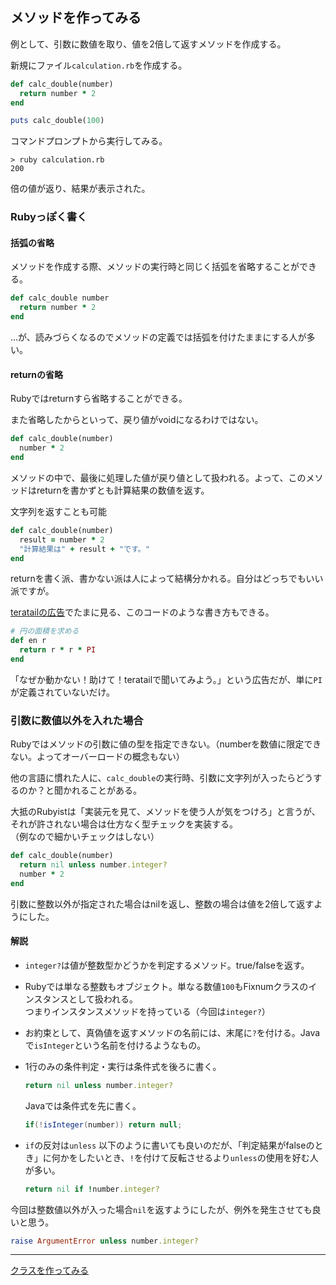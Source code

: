 ## メソッドを作ってみる

例として、引数に数値を取り、値を2倍して返すメソッドを作成する。

新規にファイル`calculation.rb`を作成する。

```ruby
def calc_double(number)
  return number * 2
end

puts calc_double(100)
```

コマンドプロンプトから実行してみる。

```dos
> ruby calculation.rb
200
```
倍の値が返り、結果が表示された。

### Rubyっぽく書く
#### 括弧の省略
メソッドを作成する際、メソッドの実行時と同じく括弧を省略することができる。

```ruby
def calc_double number
  return number * 2
end
```
…が、読みづらくなるのでメソッドの定義では括弧を付けたままにする人が多い。

#### returnの省略
Rubyではreturnすら省略することができる。

また省略したからといって、戻り値がvoidになるわけではない。
```ruby
def calc_double(number)
  number * 2
end
```
メソッドの中で、最後に処理した値が戻り値として扱われる。よって、このメソッドはreturnを書かずとも計算結果の数値を返す。

文字列を返すことも可能
```ruby
def calc_double(number)
  result = number * 2
  "計算結果は" + result + "です。"
end
```
returnを書く派、書かない派は人によって結構分かれる。自分はどっちでもいい派ですが。

[teratailの広告](https://teratail.com/questions/2350)でたまに見る、このコードのような書き方もできる。
```ruby
# 円の面積を求める
def en r
  return r * r * PI
end
```
「なぜか動かない！助けて！teratailで聞いてみよう。」という広告だが、単に`PI`が定義されていないだけ。

### 引数に数値以外を入れた場合

Rubyではメソッドの引数に値の型を指定できない。（numberを数値に限定できない。よってオーバーロードの概念もない）

他の言語に慣れた人に、`calc_double`の実行時、引数に文字列が入ったらどうするのか？と聞かれることがある。

大抵のRubyistは「実装元を見て、メソッドを使う人が気をつけろ」と言うが、それが許されない場合は仕方なく型チェックを実装する。  
（例なので細かいチェックはしない）


```ruby
def calc_double(number)
  return nil unless number.integer?
  number * 2
end
```

引数に整数以外が指定された場合はnilを返し、整数の場合は値を2倍して返すようにした。

#### 解説
* `integer?`は値が整数型かどうかを判定するメソッド。true/falseを返す。
* Rubyでは単なる整数もオブジェクト。単なる数値`100`もFixnumクラスのインスタンスとして扱われる。  
  つまりインスタンスメソッドを持っている（今回は`integer?`）
* お約束として、真偽値を返すメソッドの名前には、末尾に`?`を付ける。Javaで`isInteger`という名前を付けるようなもの。
* 1行のみの条件判定・実行は条件式を後ろに書く。

  ```ruby
  return nil unless number.integer?
  ```
  
  Javaでは条件式を先に書く。
  ```java
  if(!isInteger(number)) return null;
  ```

* `if`の反対は`unless`
  以下のように書いても良いのだが、「判定結果がfalseのとき」に何かをしたいとき、`!`を付けて反転させるより`unless`の使用を好む人が多い。
  ```ruby
  return nil if !number.integer?
  ```
今回は整数値以外が入った場合`nil`を返すようにしたが、例外を発生させても良いと思う。
```ruby
raise ArgumentError unless number.integer?
```

----

[クラスを作ってみる](05_class.md)
